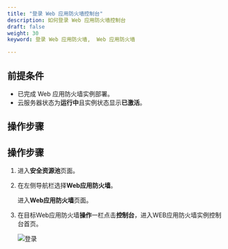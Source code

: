 ```yaml
---
title: "登录 Web 应用防火墙控制台"
description: 如何登录 Web 应用防火墙控制台
draft: false
weight: 30
keyword: 登录 Web 应用防火墙,  Web 应用防火墙

---
```


## 前提条件

* 已完成 Web 应用防火墙实例部署。
* 云服务器状态为**运行中**且实例状态显示**已激活**。

## 操作步骤

## 操作步骤

1. 进入**安全资源池**页面。

2. 在左侧导航栏选择**Web应用防火墙**。

   进入**Web应用防火墙**页面。

3. 在目标Web应用防火墙**操作**一栏点击**控制台**，进入WEB应用防火墙实例控制台首页。

   ![登录](../../_images/waf1.png)